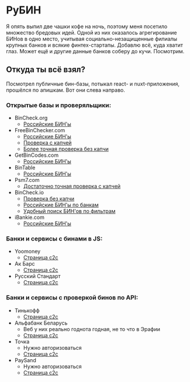 # РуБИН

Я опять выпил две чашки кофе на ночь, поэтому меня посетило множество бредовых идей.
Одной из них оказалось агрегирование БИНов в одно место, учитывая социально-незащищенные филиалы крупных банков и
всякие финтех-стартапы. Добавлю всё, куда хватит глаз. Может ещё и другие данные банков соберу до кучи. Посмотрим.

## Откуда ты всё взял?

Посмотрел публичные бин-базы, потыкал react- и nuxt-приложения, прошёлся по апишкам. Вот они слева направо.

### Открытые базы и проверяльщики:
* BinCheck.org
    * [Российские БИН'ы](https://bincheck.org/russia)
* FreeBinChecker.com
    * [Российские БИН'ы](https://www.freebinchecker.com/russian-federation-bin-list)
    * [Проверка с капчей](https://www.freebinchecker.com/)
    * [Более точная проверка без капчи](https://www.freebinchecker.com/bin-checker/)
* GetBinCodes.com
    * [Российские БИН'ы](https://www.getbincodes.com/country-russia/)
* BinTable
    * [Российские БИН'ы](https://bintable.com/country/ru)
* Psm7.com
    * [Достаточно точная проверка с капчей](https://psm7.com/bin-card)
* BinCheck.io
    * [Проверка без капчи](https://bincheck.io/)
    * [Российские БИН'ы по банкам](https://bincheck.io/ru)
    * [Удобный поиск БИН'ов по фильтрам](https://bincheck.io/bin-search)
* iBankie.com
    * [Российские БИН'ы](https://ibankie.com/ru/banks/ru/russian-standard-bank/bins)

### Банки и сервисы с бинами в JS:
* Yoomoney
    * [Страница c2c](https://yoomoney.ru/transfer/a2c)
* Ак Барс
    * [Страница c2c](https://ecom.akbars.ru/cgi-bin/cgi_link?TERMINAL=93200011)
* Русский Стандарт
    * [Страница c2c](https://www.rsb.ru/platezhi-perevody/s-karty-na-kartu/)

### Банки и сервисы с проверкой бинов по API:
* Тинькофф
    * [Страница c2c](https://www.tinkoff.ru/cardtocard/)
* Альфабанк Беларусь
    * Веб у них реально годнота годная, не то что в Эрафии
    * [Страница c2c](https://perevod.alfabank.by/payment/merchants/p2p_transferhub_v2/index.html)
* Точка
    * Нужно авторизоваться
    * [Страница c2c](https://x.tochka.com/m/card_payment)
* PaySand
    * Нужно авторизоваться
    * [Страница c2c](https://paysend.com/auth/send)
